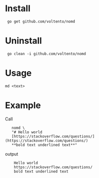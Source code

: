  # Install
 ` go get github.com/voltento/nomd`
 # Uninstall 
 ` go clean -i github.com/voltento/nomd`
 
 # Usage
 `md <text>`
 
 # Example
 Call 
 ``` 
    nomd \
    "# Hello world
    [https://stackoverflow.com/questions/](https://stackoverflow.com/questions/)
    **bold text underlined text**"
```
output
```
    Hello world
    https://stackoverflow.com/questions/
    bold text underlined text
```
 
 